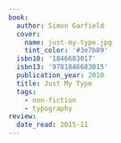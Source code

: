 ```yaml
---
book:
  author: Simon Garfield
  cover:
    name: just-my-type.jpg
    tint_color: '#3e7b89'
  isbn10: '1846683017'
  isbn13: '9781846683015'
  publication_year: 2010
  title: Just My Type
  tags:
    - non-fiction
    - typography
review:
  date_read: 2015-11
---
```

